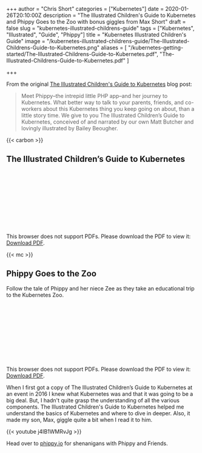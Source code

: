 +++
author = "Chris Short"
categories = ["Kubernetes"]
date = 2020-01-26T20:10:00Z
description = "The Illustrated Children's Guide to Kubernetes and Phippy Goes to the Zoo with bonus giggles from Max Short"
draft = false
slug = "kubernetes-illustrated-childrens-guide"
tags = ["Kubernetes", "Illustrated", "Guide", "Phippy"]
title = "Kubernetes Illustrated Children's Guide"
image = "/kubernetes-illustrated-childrens-guide/The-Illustrated-Childrens-Guide-to-Kubernetes.png"
aliases = [
  "/kubernetes-getting-started/The-Illustrated-Childrens-Guide-to-Kubernetes.pdf",
  "The-Illustrated-Childrens-Guide-to-Kubernetes.pdf"
]

+++

From the original [The Illustrated Children's Guide to Kubernetes](https://kubernetes.io/blog/2016/06/illustrated-childrens-guide-to-kubernetes/) blog post:

> Meet Phippy–the intrepid little PHP app–and her journey to Kubernetes. What better way to talk to your parents, friends, and co-workers about this Kubernetes thing you keep going on about, than a little story time. We give to you The Illustrated Children’s Guide to Kubernetes, conceived of and narrated by our own Matt Butcher and lovingly illustrated by Bailey Beougher.

{{< carbon >}}

## The Illustrated Children’s Guide to Kubernetes

<object data="/pdf/Illustrated-Childrens-Guide-to-Kubernetes.pdf" type="application/pdf" width="700px" height="700px">
    <embed src="/pdf/Illustrated-Childrens-Guide-to-Kubernetes.pdf">
        <p>This browser does not support PDFs. Please download the PDF to view it: <a href="/pdf/Illustrated-Childrens-Guide-to-Kubernetes.pdf">Download PDF</a>.</p>
    </embed>
</object>

{{< mc >}}

## Phippy Goes to the Zoo

Follow the tale of Phippy and her niece Zee as they take an educational trip to the Kubernetes Zoo.

<object data="/pdf/Phippy-Goes-To-The-Zoo.pdf" type="application/pdf" width="700px" height="700px">
    <embed src="/pdf/Phippy-Goes-To-The-Zoo.pdf">
        <p>This browser does not support PDFs. Please download the PDF to view it: <a href="/pdf/Phippy-Goes-To-The-Zoo.pdf">Download PDF</a>.</p>
    </embed>
</object>

When I first got a copy of The Illustrated Children’s Guide to Kubernetes at an event in 2016 I knew what Kubernetes was and that it was going to be a big deal. But, I hadn't quite grasp the understanding of all the various components. The Illustrated Children's Guide to Kubernetes helped me understand the basics of Kubernetes and where to dive in deeper. Also, it made my son, Max, giggle quite a bit when I read it to him.

{{< youtube j4IB1WMRvJg >}}

Head over to [phippy.io](http://phippy.io/) for shenanigans with Phippy and Friends.
